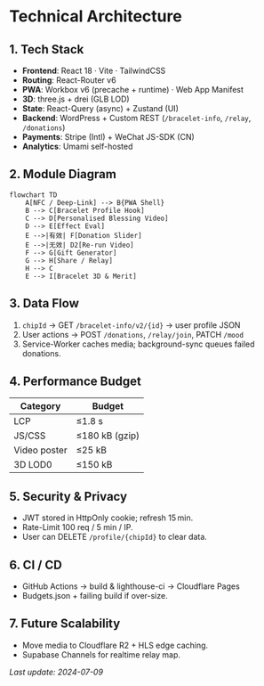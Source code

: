 # Technical Architecture

## 1. Tech Stack
- **Frontend**: React 18  · Vite · TailwindCSS
- **Routing**: React-Router v6
- **PWA**: Workbox v6 (precache + runtime) · Web App Manifest
- **3D**: three.js + drei (GLB LOD)
- **State**: React-Query (async) + Zustand (UI)
- **Backend**: WordPress + Custom REST (`/bracelet-info`, `/relay`, `/donations`)
- **Payments**: Stripe (Intl) + WeChat JS-SDK (CN)
- **Analytics**: Umami self-hosted

## 2. Module Diagram
```mermaid
flowchart TD
    A[NFC / Deep-Link] --> B{PWA Shell}
    B --> C[Bracelet Profile Hook]
    C --> D[Personalised Blessing Video]
    D --> E[Effect Eval]
    E -->|有效| F[Donation Slider]
    E -->|无效| D2[Re-run Video]
    F --> G[Gift Generator]
    G --> H[Share / Relay]
    H --> C
    E --> I[Bracelet 3D & Merit]
```

## 3. Data Flow
1. `chipId` → GET `/bracelet-info/v2/{id}` → user profile JSON
2. User actions → POST `/donations`, `/relay/join`, PATCH `/mood`
3. Service-Worker caches media; background-sync queues failed donations.

## 4. Performance Budget
| Category | Budget |
|----------|--------|
| LCP      | ≤1.8 s |
| JS/CSS   | ≤180 kB (gzip) |
| Video poster | ≤25 kB |
| 3D LOD0  | ≤150 kB |

## 5. Security & Privacy
- JWT stored in HttpOnly cookie; refresh 15 min.
- Rate-Limit 100 req / 5 min / IP.
- User can DELETE `/profile/{chipId}` to clear data.

## 6. CI / CD
- GitHub Actions → build & lighthouse-ci → Cloudflare Pages
- Budgets.json + failing build if over-size.

## 7. Future Scalability
- Move media to Cloudflare R2 + HLS edge caching.
- Supabase Channels for realtime relay map.

_Last update: 2024-07-09_ 